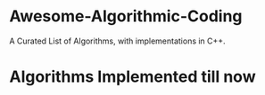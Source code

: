 # Awesome-Algorithmic-Coding
A Curated List of Algorithms, with implementations in C++.

# Algorithms Implemented till now
